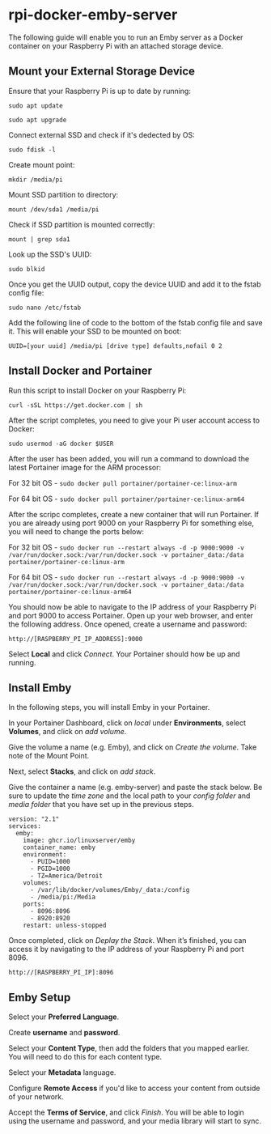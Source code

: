 # rpi-docker-emby-server

The following guide will enable you to run an Emby server as a Docker container on your Raspberry Pi with an attached storage device.

## **Mount your External Storage Device**

Ensure that your Raspberry Pi is up to date by running:

`sudo apt update`

`sudo apt upgrade`

Connect external SSD and check if it's dedected by OS:

`sudo fdisk -l`

Create mount point:

`mkdir /media/pi`

Mount SSD partition to directory:

`mount /dev/sda1 /media/pi`

Check if SSD partition is mounted correctly:

`mount | grep sda1`

Look up the SSD's UUID:

`sudo blkid`

Once you get the UUID output, copy the device UUID and add it to the fstab config file:

`sudo nano /etc/fstab`

Add the following line of code to the bottom of the fstab config file and save it. This will enable your SSD to be mounted on boot:

`UUID=[your uuid] /media/pi [drive type] defaults,nofail 0 2`

## **Install Docker and Portainer**

Run this script to install Docker on your Raspberry Pi:

`curl -sSL https://get.docker.com | sh`

After the script completes, you need to give your Pi user account access to Docker:

`sudo usermod -aG docker $USER`

After the user has been added, you will run a command to download the latest Portainer image for the ARM processor:

For 32 bit OS - `sudo docker pull portainer/portainer-ce:linux-arm`

For 64 bit OS - `sudo docker pull portainer/portainer-ce:linux-arm64`

After the scripc completes, create a new container that will run Portainer. If you are already using port 9000 on your Raspberry Pi for something else, you will need to change the ports below:

For 32 bit OS - `sudo docker run --restart always -d -p 9000:9000 -v /var/run/docker.sock:/var/run/docker.sock -v portainer_data:/data portainer/portainer-ce:linux-arm`

For 64 bit OS - `sudo docker run --restart always -d -p 9000:9000 -v /var/run/docker.sock:/var/run/docker.sock -v portainer_data:/data portainer/portainer-ce:linux-arm64`

You should now be able to navigate to the IP address of your Raspberry Pi and port 9000 to access Portainer. Open up your web browser, and enter the following address. Once opened, create a username and password:

`http://[RASPBERRY_PI_IP_ADDRESS]:9000`

Select **Local** and click _Connect_. Your Portainer should how be up and running.

## **Install Emby**

In the following steps, you will install Emby in your Portainer. 

In your Portainer Dashboard, click on _local_ under **Environments**, select **Volumes**, and click on _add volume_.

Give the volume a name (e.g. Emby), and click on _Create the volume_. Take note of the Mount Point.

Next, select **Stacks**, and click on _add stack_.

Give the container a name (e.g. emby-server) and paste the stack below. Be sure to update the _time zone_ and the local path to your _config folder_ and _media folder_ that you have set up in the previous steps.

```
version: "2.1"
services:
  emby:
    image: ghcr.io/linuxserver/emby
    container_name: emby
    environment:
      - PUID=1000
      - PGID=1000
      - TZ=America/Detroit
    volumes:
      - /var/lib/docker/volumes/Emby/_data:/config
      - /media/pi:/Media
    ports:
      - 8096:8096
      - 8920:8920 
    restart: unless-stopped
```

Once completed, click on _Deplay the Stack_. When it’s finished, you can access it by navigating to the IP address of your Raspberry Pi and port 8096.

`http://[RASPBERRY_PI_IP]:8096`

## **Emby Setup**

Select your **Preferred Language**.

Create **username** and **password**.

Select your **Content Type**, then add the folders that you mapped earlier. You will need to do this for each content type.

Select your **Metadata** language.

Configure **Remote Access** if you'd like to access your content from outside of your network.

Accept the **Terms of Service**, and click _Finish_. You will be able to login using the username and password, and your media library will start to sync.
